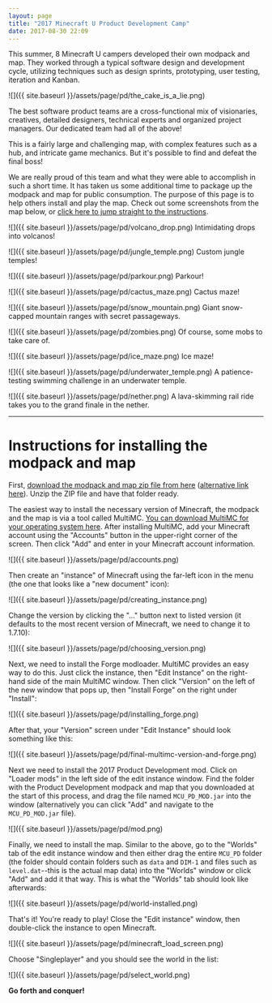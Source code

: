 ```yaml
---
layout: page
title: "2017 Minecraft U Product Development Camp"
date: 2017-08-30 22:09
---
```


This summer, 8 Minecraft U campers developed their own modpack and map. They worked through a typical software design and development cycle, utilizing techniques such as design sprints, prototyping, user testing, iteration and Kanban.

![]({{ site.baseurl }}/assets/page/pd/the_cake_is_a_lie.png)

The best software product teams are a cross-functional mix of visionaries, creatives, detailed designers, technical experts and organized project managers. Our dedicated team had all of the above!

This is a fairly large and challenging map, with complex features such as a hub, and intricate game mechanics. But it's possible to find and defeat the final boss!

We are really proud of this team and what they were able to accomplish in such a short time. It has taken us some additional time to package up the modpack and map for public consumption. The purpose of this page is to help others install and play the map. Check out some screenshots from the map below, or <a href="#instructions">click here to jump straight to the instructions</a>.

![]({{ site.baseurl }}/assets/page/pd/volcano_drop.png)
Intimidating drops into volcanos!

![]({{ site.baseurl }}/assets/page/pd/jungle_temple.png)
Custom jungle temples!

![]({{ site.baseurl }}/assets/page/pd/parkour.png)
Parkour!

![]({{ site.baseurl }}/assets/page/pd/cactus_maze.png)
Cactus maze!

![]({{ site.baseurl }}/assets/page/pd/snow_mountain.png)
Giant snow-capped mountain ranges with secret passageways.

![]({{ site.baseurl }}/assets/page/pd/zombies.png)
Of course, some mobs to take care of.

![]({{ site.baseurl }}/assets/page/pd/ice_maze.png)
Ice maze!

![]({{ site.baseurl }}/assets/page/pd/underwater_temple.png)
A patience-testing swimming challenge in an underwater temple.

![]({{ site.baseurl }}/assets/page/pd/nether.png)
A lava-skimming rail ride takes you to the grand finale in the nether.

--- 

<a name="instructions"></a>

# Instructions for installing the modpack and map

First, [download the modpack and map zip file from here](https://www.dropbox.com/s/vn2ufkrfhhf0x1m/MCU_PD.zip?dl=0) ([alternative link here](http://iaspiretonothing.com/MCU_PD.zip)). Unzip the ZIP file and have that folder ready.

The easiest way to install the necessary version of Minecraft, the modpack and the map is via a tool called MultiMC. [You can download MultiMC for your operating system here](https://multimc.org/). After installing MultiMC, add your Minecraft account using the "Accounts" button in the upper-right corner of the screen. Then click "Add" and enter in your Minecraft account information. 

![]({{ site.baseurl }}/assets/page/pd/accounts.png)

Then create an "instance" of Minecraft using the far-left icon in the menu (the one that looks like a "new document" icon):

![]({{ site.baseurl }}/assets/page/pd/creating_instance.png)

Change the version by clicking the "..." button next to listed version (it defaults to the most recent version of Minecraft, we need to change it to 1.7.10):

![]({{ site.baseurl }}/assets/page/pd/choosing_version.png)

Next, we need to install the Forge modloader. MultiMC provides an easy way to do this. Just click the instance, then "Edit Instance" on the right-hand side of the main MultiMC window. Then click "Version" on the left of the new window that pops up, then "Install Forge" on the right under "Install":

![]({{ site.baseurl }}/assets/page/pd/installing_forge.png)

After that, your "Version" screen under "Edit Instance" should look something like this:

![]({{ site.baseurl }}/assets/page/pd/final-multimc-version-and-forge.png)

Next we need to install the 2017 Product Development mod. Click on "Loader mods" in the left side of the edit instance window. Find the folder with the Product Development modpack and map that you downloaded at the start of this process, and drag the file named `MCU_PD_MOD.jar` into the window (alternatively you can click "Add" and navigate to the `MCU_PD_MOD.jar` file).

![]({{ site.baseurl }}/assets/page/pd/mod.png)

Finally, we need to install the map. Similar to the above, go to the "Worlds" tab of the edit instance window and then either drag the entire `MCU_PD` folder (the folder should contain folders such as `data` and `DIM-1` and files such as `level.dat`--this is the actual map data) into the "Worlds" window or click "Add" and add it that way. This is what the "Worlds" tab should look like afterwards:

![]({{ site.baseurl }}/assets/page/pd/world-installed.png)

That's it! You're ready to play! Close the "Edit instance" window, then double-click the instance to open Minecraft. 

![]({{ site.baseurl }}/assets/page/pd/minecraft_load_screen.png)

Choose "Singleplayer" and you should see the world in the list:

![]({{ site.baseurl }}/assets/page/pd/select_world.png)

**Go forth and conquer!**
